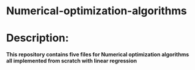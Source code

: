 # Numerical-optimization-algorithms

# Description:
**This repository contains five files for Numerical optimization algorithms all implemented from scratch with linear regression** 

